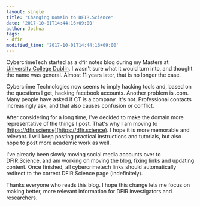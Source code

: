 ```yaml
---
layout: single
title: "Changing Domain to DFIR.Science"
date: '2017-10-01T14:44:16+09:00'
author: Joshua
tags:
- dfir
modified_time: '2017-10-01T14:44:16+09:00'
---
```


CybercrimeTech started as a dfir notes blog during my Masters at [University College Dublin](http://dfire.ucd.ie). I wasn't sure what it would turn into, and thought the name was general. Almost 11 years later, that is no longer the case.

Cybercrime Technologies now seems to imply hacking tools and, based on the questions I get, hacking facebook accounts. Another problem is .com. Many people have asked if CT is a company. It's not. Professional contacts increasingly ask, and that also causes confusion or conflict.

After considering for a long time, I've decided to make the domain more representative of the things I post. That's why I am moving to [https://dfir.science](https://dfir.science). I hope it is more memorable and relevant. I will keep posting practical instructions and tutorials, but also hope to post more academic work as well.

I've already been slowly moving social media accounts over to DFIR.Science, and am working on moving the blog, fixing links and updating content. Once finished, all cybercrimetech links should automatically redirect to the correct DFIR.Science page (indefinitely).

Thanks everyone who reads this blog. I hope this change lets me focus on making better, more relevant information for DFIR investigators and researchers.
